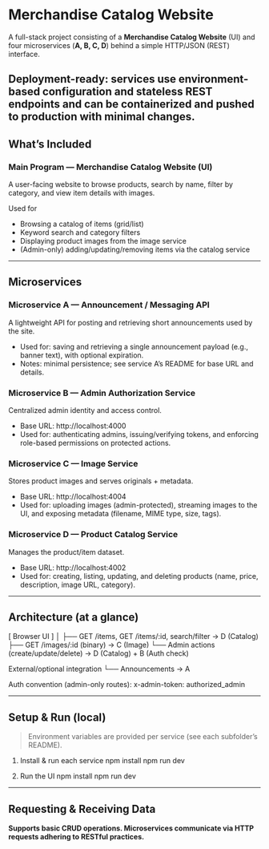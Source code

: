 # Merchandise Catalog Website

A full-stack project consisting of a **Merchandise Catalog Website** (UI) and four microservices (**A, B, C, D**) behind a simple HTTP/JSON (REST) interface.

Deployment-ready: services use environment-based configuration and stateless REST endpoints and can be containerized and pushed to production with minimal changes.
---

## What’s Included

### Main Program — Merchandise Catalog Website (UI)
A user-facing website to browse products, search by name, filter by category, and view item details with images.

Used for
- Browsing a catalog of items (grid/list)
- Keyword search and category filters
- Displaying product images from the image service
- (Admin-only) adding/updating/removing items via the catalog service

---

## Microservices

### Microservice A — Announcement / Messaging API
A lightweight API for posting and retrieving short announcements used by the site.
- Used for: saving and retrieving a single announcement payload (e.g., banner text), with optional expiration.
- Notes: minimal persistence; see service A’s README for base URL and details.

### Microservice B — Admin Authorization Service
Centralized admin identity and access control.
- Base URL: http://localhost:4000
- Used for: authenticating admins, issuing/verifying tokens, and enforcing role-based permissions on protected actions.

### Microservice C — Image Service
Stores product images and serves originals + metadata.
- Base URL: http://localhost:4004
- Used for: uploading images (admin-protected), streaming images to the UI, and exposing metadata (filename, MIME type, size, tags).

### Microservice D — Product Catalog Service
Manages the product/item dataset.
- Base URL: http://localhost:4002
- Used for: creating, listing, updating, and deleting products (name, price, description, image URL, category).

---

## Architecture (at a glance)

[ Browser UI ]
     │
     ├── GET /items, GET /items/:id, search/filter  → D (Catalog)
     ├── GET /images/:id (binary)                   → C (Image)
     └── Admin actions (create/update/delete)       → D (Catalog) + B (Auth check)

External/optional integration
     └── Announcements                              → A

Auth convention (admin-only routes):
x-admin-token: authorized_admin

---

## Setup & Run (local)

> Environment variables are provided per service (see each subfolder’s README).

1) Install & run each service
   npm install
   npm run dev     

3) Run the UI
   npm install
   npm run dev


---

## Requesting & Receiving Data
**Supports basic CRUD operations. Microservices communicate via HTTP requests adhering to RESTful practices.**
